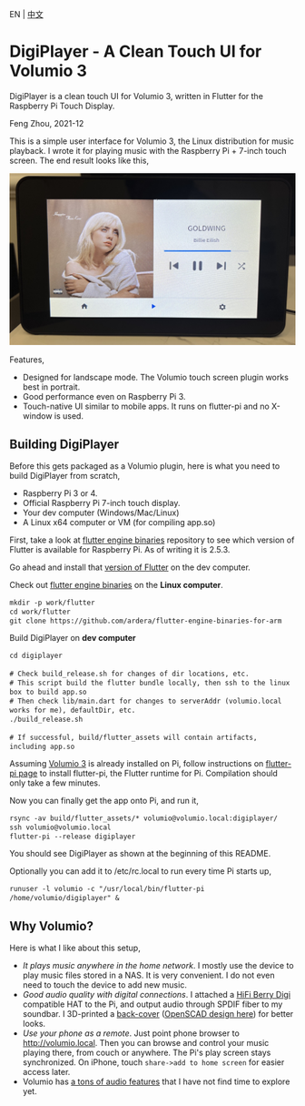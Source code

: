 EN | [中文](README.zh.md)

# DigiPlayer - A Clean Touch UI for Volumio 3

DigiPlayer is a clean touch UI for Volumio 3, written in Flutter for the Raspberry Pi Touch Display.

Feng Zhou, 2021-12



This is a simple user interface for Volumio 3, the Linux distribution for music playback.
I wrote it for playing music with the Raspberry Pi + 7-inch touch screen. The end result
looks like this,

<img src="doc/digiplayer.jpeg" width="600">

Features,
 * Designed for landscape mode. The Volumio touch screen plugin works best in portrait.
 * Good performance even on Raspberry Pi 3.
 * Touch-native UI similar to mobile apps. It runs on flutter-pi and no X-window is used.

## Building DigiPlayer

Before this gets packaged as a Volumio plugin, here is what you need to build DigiPlayer
from scratch,

 * Raspberry Pi 3 or 4.
 * Official Raspberry Pi 7-inch touch display.
 * Your dev computer (Windows/Mac/Linux)
 * A Linux x64 computer or VM (for compiling app.so)

First, take a look at [flutter engine binaries](https://github.com/ardera/flutter-engine-binaries-for-arm) repository to see which version of Flutter is available for Raspberry Pi.
As of writing it is 2.5.3.

Go ahead and install that [version of Flutter](https://docs.flutter.dev/development/tools/sdk/releases) on the dev computer.

Check out [flutter engine binaries](https://github.com/ardera/flutter-engine-binaries-for-arm) on the **Linux computer**.
```
mkdir -p work/flutter
cd work/flutter
git clone https://github.com/ardera/flutter-engine-binaries-for-arm
```

Build DigiPlayer on **dev computer**
```
cd digiplayer

# Check build_release.sh for changes of dir locations, etc.
# This script build the flutter bundle locally, then ssh to the linux box to build app.so
# Then check lib/main.dart for changes to serverAddr (volumio.local works for me), defaultDir, etc.
./build_release.sh

# If successful, build/flutter_assets will contain artifacts, including app.so
```

Assuming [Volumio 3](https://volumio.lpages.co/volumio-3/) is already installed on Pi, follow instructions on [flutter-pi page](https://github.com/ardera/flutter-pi) to install flutter-pi, the Flutter runtime for Pi. Compilation should only take a few minutes.

Now you can finally get the app onto Pi, and run it,
```
rsync -av build/flutter_assets/* volumio@volumio.local:digiplayer/
ssh volumio@volumio.local
flutter-pi --release digiplayer
```

You should see DigiPlayer as shown at the beginning of this README.

Optionally you can add it to /etc/rc.local to run every time Pi starts up,
```
runuser -l volumio -c "/usr/local/bin/flutter-pi /home/volumio/digiplayer" &
```

## Why Volumio?

Here is what I like about this setup,
 * *It plays music anywhere in the home network*. I mostly use the device to play music files stored in a NAS. It is very convenient. I do not even need to touch the device to add new music.
 * *Good audio quality with digital connections*. I attached a [HiFi Berry Digi](https://www.hifiberry.com/digis/) compatible HAT to the Pi, and output audio through SPDIF fiber to my soundbar. I 3D-printed a [back-cover](tools/case/case_side.jpg) ([OpenSCAD design here](tools/case/)) for better looks.
 * *Use your phone as a remote*. Just point phone browser to http://volumio.local. Then you can browse and control your music playing there, from couch or anywhere. The Pi's play screen stays synchronized. On iPhone, touch `share->add to home screen` for easier access later.
 * Volumio has [a tons of audio features](https://volumio.lpages.co/volumio-3/) that I have not find time to explore yet.